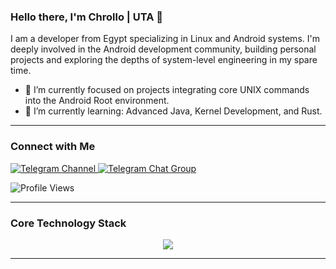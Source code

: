 ### Hello there, I'm Chrollo | UTA 👋

I am a developer from Egypt specializing in Linux and Android systems. I'm deeply involved in the Android development community, building personal projects and exploring the depths of system-level engineering in my spare time.

- 🔭 I’m currently focused on projects integrating core UNIX commands into the Android Root environment.
- 🌱 I’m currently learning: Advanced Java, Kernel Development, and Rust.

---

### Connect with Me
<p align="left">
  <a href="https://t.me/UTA_storage" target="_blank">
    <img src="https://img.shields.io/badge/Telegram-Channel-2CA5E0?style=for-the-badge&logo=telegram&logoColor=white" alt="Telegram Channel">
  </a>
  <a href="https://t.me/UTA_storage_chat" target="_blank">
    <img src="https://img.shields.io/badge/Telegram-Chat%20Group-2CA5E0?style=for-the-badge&logo=telegram&logoColor=white" alt="Telegram Chat Group">
  </a>
</p>

<p align="left"> 
  <img src="https://komarev.com/ghpvc/?username=ChrolloUTA&label=Profile%20Views&color=0e75b6&style=flat-square" alt="Profile Views"/>
</p>

---
### Core Technology Stack
<p align="center">
  <a href="https://skillicons.dev">
    <img src="https://skillicons.dev/icons?i=linux,arch,ubuntu,android,c,cpp,java,kotlin,rust,python,bash,html,css,js,git,github,gitlab,vscode,neovim,androidstudio,docker&perline=11&theme=dark" />
  </a>
</p>

---
